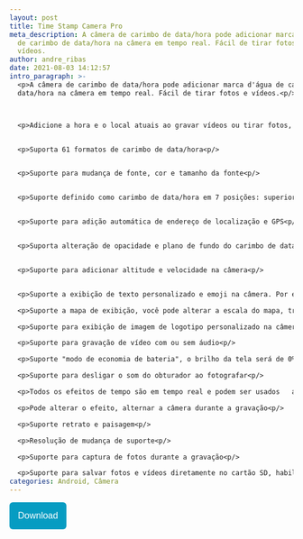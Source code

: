 ```yaml
---
layout: post
title: Time Stamp Camera Pro
meta_description: A câmera de carimbo de data/hora pode adicionar marca d'água
  de carimbo de data/hora na câmera em tempo real. Fácil de tirar fotos e
  vídeos.
author: andre_ribas
date: 2021-08-03 14:12:57
intro_paragraph: >-
  <p>A câmera de carimbo de data/hora pode adicionar marca d'água de carimbo de
  data/hora na câmera em tempo real. Fácil de tirar fotos e vídeos.<p/>



  <p>Adicione a hora e o local atuais ao gravar vídeos ou tirar fotos, você pode alterar o formato do tempo ou selecionar o local facilmente. A Timestamp Camera é o único aplicativo que pode gravar vídeo com a marca d'água do tempo com precisão de milissegundos (0,001 segundo).<p/>


  <p>Suporta 61 formatos de carimbo de data/hora<p/>


  <p>Suporte para mudança de fonte, cor e tamanho da fonte<p/>


  <p>Suporte definido como carimbo de data/hora em 7 posições: superior esquerdo, superior central, superior direito, inferior esquerdo, inferior central, inferior direito, centro<p/>


  <p>Suporte para adição automática de endereço de localização e GPS<p/>


  <p>Suporta alteração de opacidade e plano de fundo do carimbo de data/hora<p/>


  <p>Suporte para adicionar altitude e velocidade na câmera<p/>


  <p>Suporte a exibição de texto personalizado e emoji na câmera. Por exemplo, você pode inserir "Bom dia no zoológico"<p/>

  <p>Suporte a mapa de exibição, você pode alterar a escala do mapa, transparência, tamanho, posição<p/>

  <p>Suporte para exibição de imagem de logotipo personalizado na câmera<p/>

  <p>Suporte para gravação de vídeo com ou sem áudio<p/>

  <p>Suporte "modo de economia de bateria", o brilho da tela será de 0% ~ 100% do normal quando ligado. Suporte toque duas vezes para ativar o "Modo de economia de bateria"<p/>

  <p>Suporte para desligar o som do obturador ao fotografar<p/>

  <p>Todos os efeitos de tempo são em tempo real e podem ser usados   ao tirar fotos ou vídeos<p/>

  <p>Pode alterar o efeito, alternar a câmera durante a gravação<p/>

  <p>Suporte retrato e paisagem<p/>

  <p>Resolução de mudança de suporte<p/>

  <p>Suporte para captura de fotos durante a gravação<p/>

  <p>Suporte para salvar fotos e vídeos diretamente no cartão SD, habilite-o na configuração avançada<p/>
categories: Android, Câmera
---
```

<a href="https://seulink.net/TimestampCameraProModStore"><button style="background: #069cc2; border-radius: 6px; padding: 15px; cursor: pointer; color: #fff; border: none; font-size: 16px;">Download</button></a>